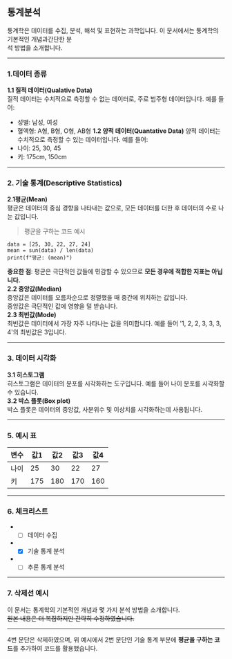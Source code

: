 ## 통계분석  

통계학은 데이터를 수집, 분석, 해석 및 표현하는 과학입니다. 이 문서에서는 통계학의 기본적인 개념과간단한 분  
석 방법을 소개합니다.

___

### 1.데이터 종류  

**1.1 질적 데이터(Qualative Data)**  
질적 데이터는 수치적으로 측정할 수 없는 데이터로, 주로 범주형 데이터입니다. 예를 들어:  
- 성별: 남성, 여성
- 혈액형: A형, B형, O형, AB형
**1.2 양적 데이터(Quantative Data)**
양적 데이터는 수치적으로 측정할 수 있는 데이터입니다. 예를 들어:
- 나이: 25, 30, 45
- 키: 175cm, 150cm
___

### 2. 기술 통계(Descriptive Statistics)

**2.1평균(Mean)**  
평균은 데이터의 중심 경향을 나타내는 값으로, 모든 데이터를 더한 후 데이터의 수로 나눈 값입니다.  
> 평균을 구하는 코드 예시
```
data = [25, 30, 22, 27, 24]  
mean = sun(data) / len(data)  
print(f"평균: (mean)")   
```  
**중요한 점**: 평균은 극단적인 값들에 민감할 수 있으므로 **모든 경우에 적합한 지표는 아닙니다.**  
**2.2 중앙값(Median)**  
중앙값은 데이터를 오름차순으로 정렬했을 때 중간에 위치하는 값입니다.  
중앙값은 극단적인 값에 영향을 덜 받습니다.  
**2.3 최빈값(Mode)**  
최빈값은 데이터에서 가장 자주 나타나는 겂을 의미합니다. 예를 들어 '1, 2, 2, 3, 3, 3, 4'의 최빈값은 3입니다.  

___

### 3. 데이터 시각화  
**3.1 히스토그램**  
히스토그램은 데이터의 분포를 시각화하는 도구입니다. 예를 들어 나이 분포를 시각화할 수 있습니다.  
**3.2 박스 플롯(Box plot)**  
박스 플롯은 데이터의 중앙값, 사분위수 및 이상치를 시각화하는데 사용됩니다.  
___

### 5. 예시 표  
변수| 값1 | 값2 | 값3 | 값4
--- | --- | --- | --- | ---
나이 | 25 | 30 | 22 | 27
키 | 175 | 180 | 170 | 160
___

### 6. 체크리스트  
- - [ ] 데이터 수집
- - [x] 기술 통계 분석
- - [ ] 추론 통계 분석
___

### 7. 삭제선 예시  
이 문서는 통계학의 기본적인 개념과 몇 가지 분석 방법을 소개합니다.  
~~원본 내용은 더 복잡하지만 간략히 수정하였습니다.~~  

___

4번 문단은 삭제하였으며, 위 예시에서 2번 문단인 기술 통계 부분에 **평균을 구하는 코드**를 추가하여 코드를 활용했습니다.
